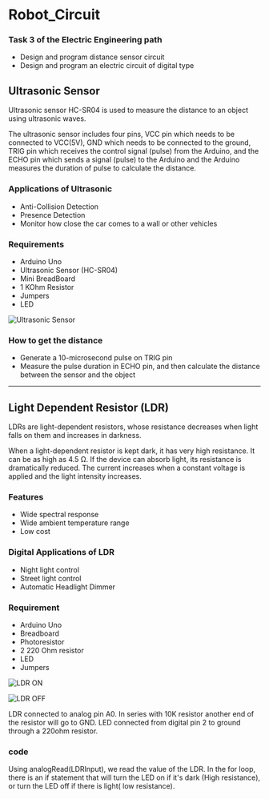 # Robot_Circuit
### Task 3 of the Electric Engineering path

* Design and program distance sensor circuit
* Design and program an electric circuit of digital type

## Ultrasonic Sensor
Ultrasonic sensor HC-SR04 is used to measure the distance to an object using ultrasonic waves.

The ultrasonic sensor includes four  pins, VCC pin which needs to be connected to VCC(5V), GND which needs to be connected to the ground, TRIG pin which receives the control signal (pulse) from the Arduino, and the ECHO pin which sends a signal (pulse) to the Arduino and the Arduino measures the duration of pulse to calculate the distance.


### Applications of Ultrasonic
  * Anti-Collision Detection
  * Presence Detection
  * Monitor how close the car comes to a wall or other vehicles

    
### Requirements
* Arduino Uno
* Ultrasonic Sensor (HC-SR04)
* Mini BreadBoard
* 1 KOhm Resistor
* Jumpers
* LED
  
![Ultrasonic Sensor](https://github.com/iidabawaj/Robot_Circuit/assets/139181626/de79a9ea-5a46-4ef5-9940-d739bb379c0a)


### How to get the distance
  * Generate a 10-microsecond pulse on TRIG pin
  * Measure the pulse duration in ECHO pin, and then calculate the distance between the sensor and the object

***

## Light Dependent Resistor (LDR)
LDRs are light-dependent resistors, whose resistance decreases when light falls on them and increases in darkness. 

When a light-dependent resistor is kept dark, it has very high resistance. It can be as high as 4.5 Ω. If the device can absorb light, its resistance is dramatically reduced. The current increases when a constant voltage is applied and the light intensity increases.


### Features
* Wide spectral response
* Wide ambient temperature range
* Low cost


### Digital Applications of LDR
  * Night light control
  * Street light control
  * Automatic Headlight Dimmer


### Requirement
  * Arduino Uno
  * Breadboard
  * Photoresistor
  * 2 220 Ohm resistor
  * LED
  * Jumpers
    
![LDR ON](https://github.com/iidabawaj/Robot_Circuit/assets/139181626/7b958a97-ea13-4ea4-9fbf-01b23648057b)

![LDR OFF](https://github.com/iidabawaj/Robot_Circuit/assets/139181626/b9f52b8b-8be8-4569-8fd8-9f9a41eac999)

LDR connected to analog pin A0. In series with 10K resistor another end of the resistor will go to GND. LED connected from digital pin 2 to ground through a 220ohm resistor.

### code
Using analogRead(LDRInput), we read the value of the LDR. In the for loop, there is an if statement that will turn the LED on if it's dark (High resistance), or turn the LED off if there is light( low resistance).


  
  
  
